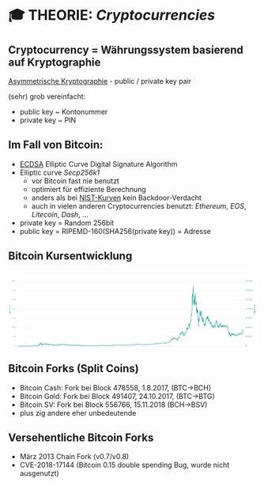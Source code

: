# :mortar_board: THEORIE: _Cryptocurrencies_

## Cryptocurrency = Währungssystem basierend auf Kryptographie

[Asymmetrische Kryptographie](https://de.wikipedia.org/wiki/Asymmetrisches_Kryptosystem) - public / private key pair

(sehr) grob vereinfacht:
- public key ~ Kontonummer
- private key ~ PIN

## Im Fall von Bitcoin:
- [ECDSA](https://de.wikipedia.org/wiki/Elliptic_Curve_DSA) Elliptic Curve Digital Signature Algorithm
- Elliptic curve _Secp256k1_
  * vor Bitcoin fast nie benutzt
  * optimiert für effiziente Berechnung
  * anders als bei [NIST-Kurven](https://en.wikipedia.org/wiki/Dual_EC_DRBG) kein Backdoor-Verdacht
  * auch in vielen anderen Cryptocurrencies benutzt: _Ethereum_, _EOS_, _Litecoin_, _Dash_, ...
- private key = Random 256bit
- public key = RIPEMD-160(SHA256(private key)) = Adresse

## Bitcoin Kursentwicklung
![bitcoin-price](./pics/bitcoin-price.png)

## Bitcoin Forks (Split Coins)
 - Bitcoin Cash: Fork bei Block 478558, 1.8.2017, (BTC->BCH)
 - Bitcoin Gold: Fork bei Block 491407, 24.10.2017, (BTC->BTG)
 - Bitcoin SV: Fork bei Block 556766, 15.11.2018 (BCH->BSV)
 - plus zig andere eher unbedeutende

## Versehentliche Bitcoin Forks
 - März 2013 Chain Fork (v0.7/v0.8)
 - CVE-2018-17144 (Bitcoin 0.15 double spending Bug, wurde nicht ausgenutzt)